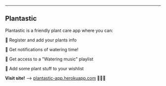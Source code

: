 -------------
Plantastic
----------


Plantastic is a friendly plant care app where you can:

🏡 Register and add your plants info

📆 Get notifications of watering time!

🎵 Get access to a "Watering music" playlist

🌴 Add some plant stuff to your wishlist



**Visit site!** --> <a href="https://plantastic-app.herokuapp.com/home" target="_blank">plantastic-app.herokuapp.com</a>  🌱🌿🍃
